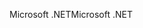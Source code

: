 <span data-ttu-id="4fd55-101">Microsoft .NET</span><span class="sxs-lookup"><span data-stu-id="4fd55-101">Microsoft .NET</span></span>